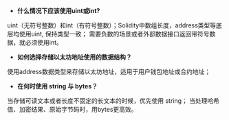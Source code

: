 - **什么情况下应该使用uint或int?**

uint（无符号整数）和int（有符号整数）；Solidity中数组长度，address类型等底层均使用uint, 保持类型一致； 需要负数的场景或者外部数据接口返回带符号数据，就必须使用int。

- **如何选择存储以太坊地址使用的数据结构？**

使用address数据类型来存储以太坊地址，适用于用户钱包地址或合约地址；

- **在何时使用 string 与 bytes？**

当存储可读文本或者长度不固定的长文本的时候，优先使用 string； 当处理哈希值、加密结果、原始字节码时，用bytes更高效。
